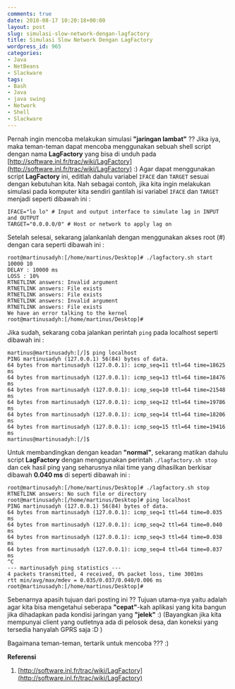 ```yaml
---
comments: true
date: 2010-08-17 10:20:18+00:00
layout: post
slug: simulasi-slow-network-dengan-lagfactory
title: Simulasi Slow Network Dengan LagFactory
wordpress_id: 965
categories:
- Java
- NetBeans
- Slackware
tags:
- Bash
- Java
- java swing
- Network
- Shell
- Slackware
---
```


Pernah ingin mencoba melakukan simulasi **"jaringan lambat"** ?? Jika iya, maka teman-teman dapat mencoba menggunakan sebuah shell script dengan nama **LagFactory** yang bisa di unduh pada [http://software.inl.fr/trac/wiki/LagFactory](http://software.inl.fr/trac/wiki/LagFactory) :) Agar dapat menggunakan script **LagFactory** ini, editlah dahulu variabel `IFACE` dan `TARGET` sesuai dengan kebutuhan kita. Nah sebagai contoh, jika kita ingin melakukan simulasi pada komputer kita sendiri gantilah isi variabel `IFACE` dan `TARGET` menjadi seperti dibawah ini :

    
    
    IFACE="lo lo" # Input and output interface to simulate lag in INPUT and OUTPUT
    TARGET="0.0.0.0/0" # Host or network to apply lag on
    



Setelah selesai, sekarang jalankanlah dengan menggunakan akses root (#) dengan cara seperti dibawah ini :

    
    
    root@martinusadyh:[/home/martinus/Desktop]# ./lagfactory.sh start 10000 10
    DELAY : 10000 ms
    LOSS : 10%
    RTNETLINK answers: Invalid argument
    RTNETLINK answers: File exists
    RTNETLINK answers: File exists
    RTNETLINK answers: Invalid argument
    RTNETLINK answers: File exists
    We have an error talking to the kernel
    root@martinusadyh:[/home/martinus/Desktop]#
    



Jika sudah, sekarang coba jalankan perintah `ping` pada localhost seperti dibawah ini :

    
    
    martinus@martinusadyh:[/]$ ping localhost 
    PING martinusadyh (127.0.0.1) 56(84) bytes of data.
    64 bytes from martinusadyh (127.0.0.1): icmp_seq=11 ttl=64 time=18625 ms
    64 bytes from martinusadyh (127.0.0.1): icmp_seq=13 ttl=64 time=18476 ms
    64 bytes from martinusadyh (127.0.0.1): icmp_seq=10 ttl=64 time=21548 ms
    64 bytes from martinusadyh (127.0.0.1): icmp_seq=12 ttl=64 time=19786 ms
    64 bytes from martinusadyh (127.0.0.1): icmp_seq=14 ttl=64 time=18206 ms
    64 bytes from martinusadyh (127.0.0.1): icmp_seq=15 ttl=64 time=19416 ms
    martinus@martinusadyh:[/]$ 
    



Untuk membandingkan dengan keadan **"normal"**, sekarang matikan dahulu script **LagFactory** dengan menggunakan perintah `./lagfactory.sh stop` dan cek hasil ping yang seharusnya nilai time yang dihasilkan berkisar dibawah **0.040 ms** di seperti dibawah ini :

    
    
    root@martinusadyh:[/home/martinus/Desktop]# ./lagfactory.sh stop          
    RTNETLINK answers: No such file or directory
    root@martinusadyh:[/home/martinus/Desktop]# ping localhost
    PING martinusadyh (127.0.0.1) 56(84) bytes of data.
    64 bytes from martinusadyh (127.0.0.1): icmp_seq=1 ttl=64 time=0.035 ms
    64 bytes from martinusadyh (127.0.0.1): icmp_seq=2 ttl=64 time=0.040 ms
    64 bytes from martinusadyh (127.0.0.1): icmp_seq=3 ttl=64 time=0.038 ms
    64 bytes from martinusadyh (127.0.0.1): icmp_seq=4 ttl=64 time=0.037 ms
    ^C
    --- martinusadyh ping statistics ---
    4 packets transmitted, 4 received, 0% packet loss, time 3001ms
    rtt min/avg/max/mdev = 0.035/0.037/0.040/0.006 ms
    root@martinusadyh:[/home/martinus/Desktop]# 
    



Sebenarnya apasih tujuan dari posting ini ?? Tujuan utama-nya yaitu adalah agar kita bisa mengetahui seberapa **"cepat"**-kah aplikasi yang kita bangun jika dihadapkan pada kondisi jaringan yang **"jelek"** :) (Bayangkan jika kita mempunyai client yang outletnya ada di pelosok desa, dan koneksi yang tersedia hanyalah GPRS saja :D )

Bagaimana teman-teman, tertarik untuk mencoba ??? :)


**Referensi**




  1. [http://software.inl.fr/trac/wiki/LagFactory](http://software.inl.fr/trac/wiki/LagFactory)



